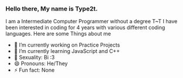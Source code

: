 ### Hello there, My name is Type2t.
I am a Intermediate Computer Programmer without a degree T~T
I have been interested in coding for 4 years with various different coding languages.
Here are some Things about me

- 🔭 I’m currently working on Practice Projects
- 🌱 I’m currently learning JavaScript and C++
- 🤔 Sexuality: Bi :3
- 😄 Pronouns: He/They
- ⚡ Fun fact: None

<!--
**Type2t/Type2t** is a ✨ _special_ ✨ repository because its `README.md` (this file) appears on your GitHub profile.

Here are some ideas to get you started:

- 👯 I’m looking to collaborate on ...
- 🤔 I’m looking for help with ...
- 💬 Ask me about ...
- 📫 How to reach me: ...
-->
